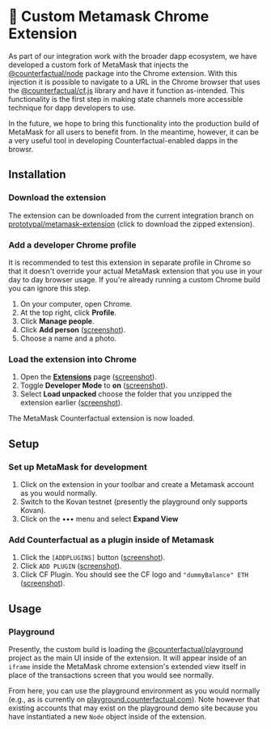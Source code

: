 # 🦊 Custom Metamask Chrome Extension

As part of our integration work with the broader dapp ecosystem, we have developed a custom fork of MetaMask that injects the [@counterfactual/node](../packages/node) package into the Chrome extension. With this injection it is possible to navigate to a URL in the Chrome browser that uses the [@counterfactual/cf.js](../packages/cf.js) library and have it function as-intended. This functionality is the first step in making state channels more accessible technique for dapp developers to use.

In the future, we hope to bring this functionality into the production build of MetaMask for all users to benefit from. In the meantime, however, it can be a very useful tool in developing Counterfactual-enabled dapps in the browsr.

## Installation

### Download the extension

The extension can be downloaded from the current integration branch on [prototypal/metamask-extension](https://github.com/prototypal/metamask-extension/blob/alon/cfnode-background/cf_builds/chrome.zip) (click to download the zipped extension).

### Add a developer Chrome profile

It is recommended to test this extension in separate profile in Chrome so that it doesn't override your actual MetaMask extension that you use in your day to day browser usage. If you're already running a custom Chrome build you can ignore this step.

1. On your computer, open Chrome.
2. At the top right, click **Profile**.
3. Click **Manage people**.
4. Click **Add person** ([screenshot](http://prntscr.com/nl5hxf)).
5. Choose a name and a photo.

### Load the extension into Chrome

1. Open the [**Extensions**](chrome://extensions/) page ([screenshot](http://prntscr.com/nl5lri)).
2. Toggle **Developer Mode** to **on** ([screenshot](http://prntscr.com/nl5miy)).
3. Select **Load unpacked** choose the folder that you unzipped the extension earlier ([screenshot](http://prntscr.com/nl5njh)).

The MetaMask Counterfactual extension is now loaded.

## Setup

### Set up MetaMask for development

1. Click on the extension in your toolbar and create a Metamask account as you would normally.
2. Switch to the Kovan testnet (presently the playground only supports Kovan).
3. Click on the ••• menu and select **Expand View**

### Add Counterfactual as a plugin inside of Metamask

1. Click the `[ADDPLUGINS]` button ([screenshot](http://prntscr.com/nl5u3g)).
2. Click `ADD PLUGIN` ([screenshot](http://prntscr.com/nl5udl)).
3. Click CF Plugin. You should see the CF logo and `"dummyBalance" ETH` ([screenshot](http://prntscr.com/nl5ve7)).

## Usage

### Playground

Presently, the custom build is loading the [@counterfactual/playground](../packages/playground) project as the main UI inside of the extension. It will appear inside of an `iframe` inside the MetaMask chrome extension's extended view itself in place of the transactions screen that you would see normally.

From here, you can use the playground environment as you would normally (e.g., as is currently on [playground.counterfactual.com](https://playground.counterfactual.com)). Note however that existing accounts that may exist on the playground demo site because you have instantiated a new `Node` object inside of the extension.
